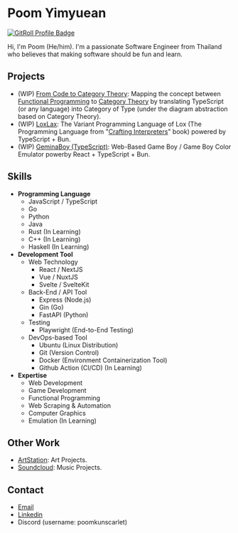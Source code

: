 # Poom Yimyuean

<a href="https://gitroll.io/profile/uuu7sknQPLUOFI8Qo3oeZm9202JX2" target="_blank"><img src="https://gitroll.io/api/badges/profiles/v1/uuu7sknQPLUOFI8Qo3oeZm9202JX2" alt="GitRoll Profile Badge"/></a>

Hi, I'm Poom (He/him). I'm a passionate Software Engineer from Thailand who believes that making software should be fun and learn.

## Projects
- (WIP) [From Code to Category Theory](https://github.com/lebrancconvas/From-Code-to-Category-Theory): Mapping the concept between [Functional Programming](https://en.wikipedia.org/wiki/Functional_programming) to [Category Theory](https://en.wikipedia.org/wiki/Category_theory) by translating TypeScript (or any language) into Category of Type (under the diagram abstraction based on Category Theory).
- (WIP) [LoxLax](https://github.com/lebrancconvas/LoxLax): The Variant Programming Language of Lox (The Programming Language from "[Crafting Interpreters](https://craftinginterpreters.com/contents.html)" book) powered by TypeScript + Bun.
- (WIP) [GeminaBoy (TypeScript)](https://github.com/lebrancconvas/GeminaBoy-Prototype): Web-Based Game Boy / Game Boy Color Emulator powerby React + TypeScript + Bun.

## Skills

- **Programming Language**
  - JavaScript / TypeScript
  - Go
  - Python
  - Java
  - Rust (In Learning)
  - C++ (In Learning)
  - Haskell (In Learning)
- **Development Tool**
  - Web Technology
    - React / NextJS
    - Vue / NuxtJS
    - Svelte / SvelteKit
  - Back-End / API Tool
    - Express (Node.js)
    - Gin (Go)
    - FastAPI (Python)
  - Testing
    - Playwright (End-to-End Testing)
  - DevOps-based Tool
    - Ubuntu (Linux Distribution)
    - Git (Version Control)
    - Docker (Environment Containerization Tool)
    - Github Action (CI/CD) (In Learning)
- **Expertise**
  - Web Development
  - Game Development
  - Functional Programming
  - Web Scraping & Automation
  - Computer Graphics
  - Emulation (In Learning)

## Other Work
- [ArtStation](https://www.artstation.com/poomyimyuean): Art Projects.
- [Soundcloud](https://soundcloud.com/poomkun-scarlet/tracks): Music Projects.

## Contact 
- [Email](mailto:poomyimyuean@gmail.com)
- [Linkedin](https://www.linkedin.com/in/poom-yimyuean)
- Discord (username: poomkunscarlet)
